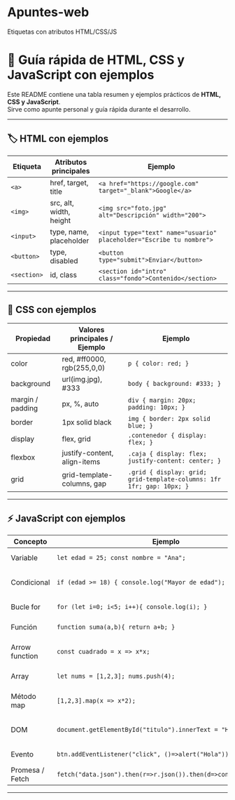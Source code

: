 # Apuntes-web
Etiquetas con atributos HTML/CSS/JS


# 📘 Guía rápida de HTML, CSS y JavaScript con ejemplos

Este README contiene una tabla resumen y ejemplos prácticos de **HTML, CSS y JavaScript**.  
Sirve como apunte personal y guía rápida durante el desarrollo.

---

## 🏷️ HTML con ejemplos

| Etiqueta        | Atributos principales | Ejemplo |
|-----------------|------------------------|---------|
| `<a>`           | href, target, title    | `<a href="https://google.com" target="_blank">Google</a>` |
| `<img>`         | src, alt, width, height| `<img src="foto.jpg" alt="Descripción" width="200">` |
| `<input>`       | type, name, placeholder| `<input type="text" name="usuario" placeholder="Escribe tu nombre">` |
| `<button>`      | type, disabled         | `<button type="submit">Enviar</button>` |
| `<section>`     | id, class              | `<section id="intro" class="fondo">Contenido</section>` |

---

## 🎨 CSS con ejemplos

| Propiedad       | Valores principales / Ejemplo       | Ejemplo |
|-----------------|--------------------------------------|---------|
| color           | red, #ff0000, rgb(255,0,0)          | `p { color: red; }` |
| background      | url(img.jpg), #333                  | `body { background: #333; }` |
| margin / padding| px, %, auto                         | `div { margin: 20px; padding: 10px; }` |
| border          | 1px solid black                     | `img { border: 2px solid blue; }` |
| display         | flex, grid                          | `.contenedor { display: flex; }` |
| flexbox         | justify-content, align-items        | `.caja { display: flex; justify-content: center; }` |
| grid            | grid-template-columns, gap          | `.grid { display: grid; grid-template-columns: 1fr 1fr; gap: 10px; }` |

---

## ⚡ JavaScript con ejemplos

| Concepto        | Ejemplo | Descripción |
|-----------------|---------|-------------|
| Variable        | `let edad = 25; const nombre = "Ana";` | Guardar datos |
| Condicional     | `if (edad >= 18) { console.log("Mayor de edad"); }` | Ejecutar según condición |
| Bucle for       | `for (let i=0; i<5; i++){ console.log(i); }` | Repetición controlada |
| Función         | `function suma(a,b){ return a+b; }` | Bloque reutilizable |
| Arrow function  | `const cuadrado = x => x*x;` | Sintaxis corta de función |
| Array           | `let nums = [1,2,3]; nums.push(4);` | Lista de valores |
| Método map      | `[1,2,3].map(x => x*2);` | Operar sobre un array |
| DOM             | `document.getElementById("titulo").innerText = "Hola!";` | Cambiar HTML desde JS |
| Evento          | `btn.addEventListener("click", ()=>alert("Hola"));` | Responder a usuario |
| Promesa / Fetch | `fetch("data.json").then(r=>r.json()).then(d=>console.log(d));` | Código asincrónico |

---

